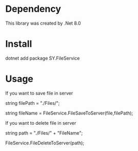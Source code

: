 # Dependency
This library was created by .Net 8.0

# Install
dotnet add package SY.FileService

# Usage
If you want to save file in server

string filePath = "./Files/";

string fileName = FileService.FileSaveToServer(file,filePath);

If you want to delete file in server

string path = "./Files/" + "FileName";

FileService.FileDeleteToServer(path);
